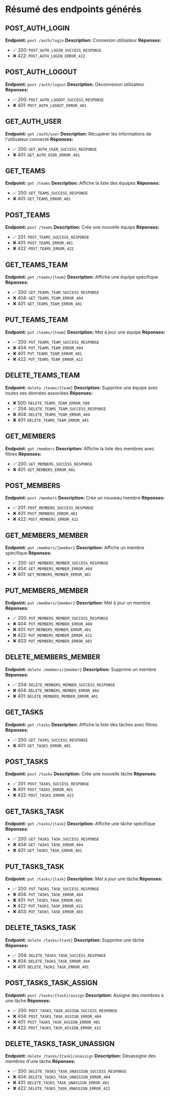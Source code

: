 # Résumé des endpoints générés

## POST_AUTH_LOGIN
**Endpoint:** `post /auth/login`
**Description:** Connexion utilisateur
**Réponses:**
- ✅ 200: `POST_AUTH_LOGIN_SUCCESS_RESPONSE`
- ❌ 422: `POST_AUTH_LOGIN_ERROR_422`

## POST_AUTH_LOGOUT
**Endpoint:** `post /auth/logout`
**Description:** Déconnexion utilisateur
**Réponses:**
- ✅ 200: `POST_AUTH_LOGOUT_SUCCESS_RESPONSE`
- ❌ 401: `POST_AUTH_LOGOUT_ERROR_401`

## GET_AUTH_USER
**Endpoint:** `get /auth/user`
**Description:** Récupérer les informations de l'utilisateur connecté
**Réponses:**
- ✅ 200: `GET_AUTH_USER_SUCCESS_RESPONSE`
- ❌ 401: `GET_AUTH_USER_ERROR_401`

## GET_TEAMS
**Endpoint:** `get /teams`
**Description:** Affiche la liste des équipes
**Réponses:**
- ✅ 200: `GET_TEAMS_SUCCESS_RESPONSE`
- ❌ 401: `GET_TEAMS_ERROR_401`

## POST_TEAMS
**Endpoint:** `post /teams`
**Description:** Crée une nouvelle équipe
**Réponses:**
- ✅ 201: `POST_TEAMS_SUCCESS_RESPONSE`
- ❌ 401: `POST_TEAMS_ERROR_401`
- ❌ 422: `POST_TEAMS_ERROR_422`

## GET_TEAMS_TEAM
**Endpoint:** `get /teams/{team}`
**Description:** Affiche une équipe spécifique
**Réponses:**
- ✅ 200: `GET_TEAMS_TEAM_SUCCESS_RESPONSE`
- ❌ 404: `GET_TEAMS_TEAM_ERROR_404`
- ❌ 401: `GET_TEAMS_TEAM_ERROR_401`

## PUT_TEAMS_TEAM
**Endpoint:** `put /teams/{team}`
**Description:** Met à jour une équipe
**Réponses:**
- ✅ 200: `PUT_TEAMS_TEAM_SUCCESS_RESPONSE`
- ❌ 404: `PUT_TEAMS_TEAM_ERROR_404`
- ❌ 401: `PUT_TEAMS_TEAM_ERROR_401`
- ❌ 422: `PUT_TEAMS_TEAM_ERROR_422`

## DELETE_TEAMS_TEAM
**Endpoint:** `delete /teams/{team}`
**Description:** Supprime une équipe avec toutes ses données associées
**Réponses:**
- ❌ 500: `DELETE_TEAMS_TEAM_ERROR_500`
- ✅ 204: `DELETE_TEAMS_TEAM_SUCCESS_RESPONSE`
- ❌ 404: `DELETE_TEAMS_TEAM_ERROR_404`
- ❌ 401: `DELETE_TEAMS_TEAM_ERROR_401`

## GET_MEMBERS
**Endpoint:** `get /members`
**Description:** Affiche la liste des membres avec filtres
**Réponses:**
- ✅ 200: `GET_MEMBERS_SUCCESS_RESPONSE`
- ❌ 401: `GET_MEMBERS_ERROR_401`

## POST_MEMBERS
**Endpoint:** `post /members`
**Description:** Crée un nouveau membre
**Réponses:**
- ✅ 201: `POST_MEMBERS_SUCCESS_RESPONSE`
- ❌ 401: `POST_MEMBERS_ERROR_401`
- ❌ 422: `POST_MEMBERS_ERROR_422`

## GET_MEMBERS_MEMBER
**Endpoint:** `get /members/{member}`
**Description:** Affiche un membre spécifique
**Réponses:**
- ✅ 200: `GET_MEMBERS_MEMBER_SUCCESS_RESPONSE`
- ❌ 404: `GET_MEMBERS_MEMBER_ERROR_404`
- ❌ 401: `GET_MEMBERS_MEMBER_ERROR_401`

## PUT_MEMBERS_MEMBER
**Endpoint:** `put /members/{member}`
**Description:** Met à jour un membre
**Réponses:**
- ✅ 200: `PUT_MEMBERS_MEMBER_SUCCESS_RESPONSE`
- ❌ 404: `PUT_MEMBERS_MEMBER_ERROR_404`
- ❌ 401: `PUT_MEMBERS_MEMBER_ERROR_401`
- ❌ 422: `PUT_MEMBERS_MEMBER_ERROR_422`
- ❌ 403: `PUT_MEMBERS_MEMBER_ERROR_403`

## DELETE_MEMBERS_MEMBER
**Endpoint:** `delete /members/{member}`
**Description:** Supprime un membre
**Réponses:**
- ✅ 204: `DELETE_MEMBERS_MEMBER_SUCCESS_RESPONSE`
- ❌ 404: `DELETE_MEMBERS_MEMBER_ERROR_404`
- ❌ 401: `DELETE_MEMBERS_MEMBER_ERROR_401`

## GET_TASKS
**Endpoint:** `get /tasks`
**Description:** Affiche la liste des tâches avec filtres
**Réponses:**
- ✅ 200: `GET_TASKS_SUCCESS_RESPONSE`
- ❌ 401: `GET_TASKS_ERROR_401`

## POST_TASKS
**Endpoint:** `post /tasks`
**Description:** Crée une nouvelle tâche
**Réponses:**
- ✅ 201: `POST_TASKS_SUCCESS_RESPONSE`
- ❌ 401: `POST_TASKS_ERROR_401`
- ❌ 422: `POST_TASKS_ERROR_422`

## GET_TASKS_TASK
**Endpoint:** `get /tasks/{task}`
**Description:** Affiche une tâche spécifique
**Réponses:**
- ✅ 200: `GET_TASKS_TASK_SUCCESS_RESPONSE`
- ❌ 404: `GET_TASKS_TASK_ERROR_404`
- ❌ 401: `GET_TASKS_TASK_ERROR_401`

## PUT_TASKS_TASK
**Endpoint:** `put /tasks/{task}`
**Description:** Met à jour une tâche
**Réponses:**
- ✅ 200: `PUT_TASKS_TASK_SUCCESS_RESPONSE`
- ❌ 404: `PUT_TASKS_TASK_ERROR_404`
- ❌ 401: `PUT_TASKS_TASK_ERROR_401`
- ❌ 422: `PUT_TASKS_TASK_ERROR_422`
- ❌ 403: `PUT_TASKS_TASK_ERROR_403`

## DELETE_TASKS_TASK
**Endpoint:** `delete /tasks/{task}`
**Description:** Supprime une tâche
**Réponses:**
- ✅ 204: `DELETE_TASKS_TASK_SUCCESS_RESPONSE`
- ❌ 404: `DELETE_TASKS_TASK_ERROR_404`
- ❌ 401: `DELETE_TASKS_TASK_ERROR_401`

## POST_TASKS_TASK_ASSIGN
**Endpoint:** `post /tasks/{task}/assign`
**Description:** Assigne des membres à une tâche
**Réponses:**
- ✅ 200: `POST_TASKS_TASK_ASSIGN_SUCCESS_RESPONSE`
- ❌ 404: `POST_TASKS_TASK_ASSIGN_ERROR_404`
- ❌ 401: `POST_TASKS_TASK_ASSIGN_ERROR_401`
- ❌ 422: `POST_TASKS_TASK_ASSIGN_ERROR_422`

## DELETE_TASKS_TASK_UNASSIGN
**Endpoint:** `delete /tasks/{task}/unassign`
**Description:** Désassigne des membres d'une tâche
**Réponses:**
- ✅ 200: `DELETE_TASKS_TASK_UNASSIGN_SUCCESS_RESPONSE`
- ❌ 404: `DELETE_TASKS_TASK_UNASSIGN_ERROR_404`
- ❌ 401: `DELETE_TASKS_TASK_UNASSIGN_ERROR_401`
- ❌ 422: `DELETE_TASKS_TASK_UNASSIGN_ERROR_422`

